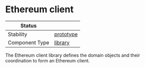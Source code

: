 <!---
Licensed to the Apache Software Foundation (ASF) under one or more contributor license agreements. See the NOTICE
file distributed with this work for additional information regarding copyright ownership. The ASF licenses this file
to You under the Apache License, Version 2.0 (the "License"); you may not use this file except in compliance with the
License. You may obtain a copy of the License at
 *
http://www.apache.org/licenses/LICENSE-2.0
 *
Unless required by applicable law or agreed to in writing, software distributed under the License is distributed on
an "AS IS" BASIS, WITHOUT WARRANTIES OR CONDITIONS OF ANY KIND, either express or implied. See the License for the
specific language governing permissions and limitations under the License.
 --->
# Ethereum client

| Status         |             |
|----------------|-------------|
| Stability      | [prototype] |
| Component Type | [library]   |

The Ethereum client library defines the domain objects and their coordination to form an Ethereum client.


[prototype]:https://github.com/tmio/tuweni/tree/main/docs/index.md#prototype
[library]:https://github.com/tmio/tuweni/tree/main/docs/index.md#library